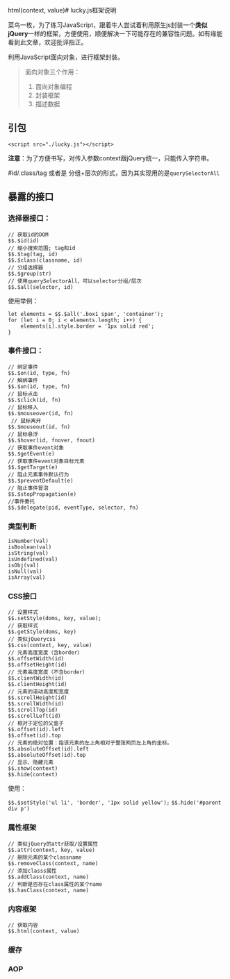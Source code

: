 html(context, value)# lucky.js框架说明

菜鸟一枚，为了练习JavaScript，跟着牛人尝试着利用原生js封装一个**类似jQuery**一样的框架，方便使用，顺便解决一下可能存在的兼容性问题。如有缘能看到此文章，欢迎批评指正。

利用JavaScript面向对象，进行框架封装。

> 面向对象三个作用：
> 1. 面向对象编程
> 2. 封装框架
> 3. 描述数据

## 引包

```
<script src="./lucky.js"></script>
```

**注意**：为了方便书写，对传入参数context跟jQuery统一，只能传入字符串。

#id/.class/tag 或者是 分组+层次的形式，因为其实现用的是`querySelectorAll`

## 暴露的接口


### 选择器接口：

```
// 获取id的DOM
$$.$id(id)
// 缩小搜索范围; tag和id
$$.$tag(tag, id)
$$.$class(classname, id)
// 分组选择器
$$.$group(str) 
// 使用querySelectorAll，可以selector分组/层次
$$.$all(selector, id)
```

使用举例：

```
let elements = $$.$all('.box1 span', 'container');
for (let i = 0; i < elements.length; i++) {
    elements[i].style.border = '1px solid red';
}
```

### 事件接口：

```
// 绑定事件
$$.$on(id, type, fn)
// 解绑事件
$$.$un(id, type, fn)
// 鼠标点击
$$.$click(id, fn)
// 鼠标移入
$$.$mouseover(id, fn)
 // 鼠标离开
$$.$mouseout(id, fn)
// 鼠标悬浮
$$.$hover(id, fnover, fnout)
// 获取事件event对象
$$.$getEvent(e)
// 获取事件event对象目标元素
$$.$getTarget(e)
// 阻止元素事件默认行为
$$.$preventDefault(e)
// 阻止事件冒泡
$$.$stopPropagation(e)
//事件委托 
$$.$delegate(pid, eventType, selector, fn)
```

### 类型判断

```
isNumber(val)
isBoolean(val)
isString(val)
isUndefined(val)
isObj(val)
isNull(val)
isArray(val)
```

### CSS接口

```
// 设置样式
$$.setStyle(doms, key, value);
// 获取样式
$$.getStyle(doms, key)
// 类似jQuerycss
$$.css(context, key, value)
// 元素高度宽度（含border）
$$.offsetWidth(id)
$$.offsetHeight(id)
// 元素高度宽度（不含border）
$$.clientWidth(id)
$$.clientHeight(id)
// 元素的滚动高度和宽度
$$.scrollHeight(id)
$$.scrollWidth(id)
$$.scrollTop(id)
$$.scrollLeft(id)
// 相对于定位的父盒子
$$.offset(id).left
$$.offset(id).top
// 元素的绝对位置：指该元素的左上角相对于整张网页左上角的坐标。
$$.absoluteOffset(id).left
$$.absoluteOffset(id).top
// 显示、隐藏元素
$$.show(context)
$$.hide(context)
```

使用： 

`$$.$setStyle('ul li', 'border', '1px solid yellow');`
`$$.hide('#parent div p')`


### 属性框架

```
// 类似jQuery的attr获取/设置属性
$$.attr(context, key, value)
// 删除元素的某个classname 
$$.removeClass(context, name)
// 添加classs属性
$$.addClass(context, name)
// 判断是否存在class属性的某个name
$$.hasClass(context, name)
```

### 内容框架

```
// 获取内容
$$.html(context, value)
```

### 缓存

### AOP